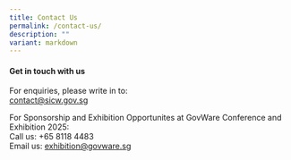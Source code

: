 ```yaml
---
title: Contact Us
permalink: /contact-us/
description: ""
variant: markdown
---
```

#### **Get in touch with us**

For enquiries, please write in to:<br>
[contact@sicw.gov.sg](mailto:contact@sicw.gov.sg)

For Sponsorship and Exhibition Opportunites at GovWare Conference and Exhibition 2025:<br>
Call us:   +65 8118 4483
<br>
Email us: [exhibition@govware.sg](mailto:exhibition@govware.sg)
